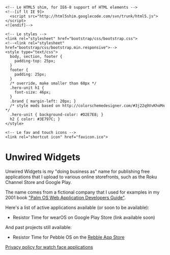 <!--
layout: default
title: Unwired Widgets
-->

<!DOCTYPE html>
<html lang="en">
  <head>
    <meta charset="utf-8">
    <title>combee.net - Unwired Widgets</title>
    <meta name="description" content="Ben Combee's personal website">
    <meta name="author" content="Ben Combee">

    <!-- Le HTML5 shim, for IE6-8 support of HTML elements -->
    <!--[if lt IE 9]>
      <script src="http://html5shim.googlecode.com/svn/trunk/html5.js"></script>
    <![endif]-->

    <!-- Le styles -->
    <link rel="stylesheet" href="bootstrap/css/bootstrap.css">
    <!--<link rel="stylesheet" href="bootstrap/css/bootstrap.min.responsive">-->
    <style type="text/css">
      body, section, footer {
        padding-top: 25px;
      }
      footer {
        padding: 25px;
      }
      /* override, make smaller than 60px */
      .hero-unit h1 {
        font-size: 46px;
      }
      .brand { margin-left: 20px; }
      /* style mods based on http://colorschemedesigner.com/#3j22q9VvKhoMn */
      .hero-unit { background-color: #D2E7E8; }
      h2 { color: #3E797C; }
    </style>

    <!-- Le fav and touch icons -->
    <link rel="shortcut icon" href="favicon.ico">
  </head>
  
# Unwired Widgets

Unwired Widgets is my "doing business as" name for publishing free applications that I upload to various online storefronts, such as the Roku Channel Store and Google Play.

The name comes from a fictional company that I used for examples in my 2001 book ["Palm OS Web Application Developers Guide"](https://www.amazon.com/Palm-Application-Developers-Guide-CD-ROM/dp/1928994326).

Here's a list of active applications available (or soon to be available):

* Resistor Time for wearOS on Google Play Store (link available soon)

And past projects still available:

* Resistor Time for Pebble OS on the [Rebble App Store](https://store-beta.rebble.io/app/55561ff444dad6e1470000df)

[Privacy policy for watch face applications](watchface-privacy-policy.md)
